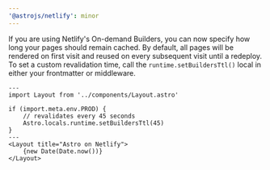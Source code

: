 ```yaml
---
'@astrojs/netlify': minor
---
```


If you are using Netlify's On-demand Builders, you can now specify how long your pages should remain cached. By default, all pages will be rendered on first visit and reused on every subsequent visit until a redeploy. To set a custom revalidation time, call the `runtime.setBuildersTtl()` local in either your frontmatter or middleware.

```astro
---
import Layout from '../components/Layout.astro'

if (import.meta.env.PROD) {
    // revalidates every 45 seconds
    Astro.locals.runtime.setBuildersTtl(45)
}
---
<Layout title="Astro on Netlify">
    {new Date(Date.now())}
</Layout>
```

